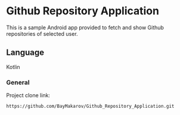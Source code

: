 # Github Repository Application

This is a sample Android app provided to fetch and show Github repositories of selected user. 

## Language
Kotlin

### General
Project clone link:
```
https://github.com/BayMakarov/Github_Repository_Application.git
```
